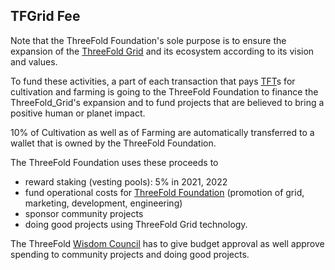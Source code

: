 ## TFGrid Fee

Note that the ThreeFold Foundation's sole purpose is to ensure the expansion of the [ThreeFold Grid](threefold__threefold_grid) and its ecosystem according to its vision and values. 

To fund these activities, a part of each transaction that pays [TFT](threefold__threefold_token)s for cultivation and farming is going to the ThreeFold Foundation to finance the ThreeFold_Grid's expansion and to fund projects that are believed to bring a positive human or planet impact.

10% of Cultivation as well as of Farming are automatically transferred to a wallet that is owned by the ThreeFold Foundation.

The ThreeFold Foundation uses these proceeds to 

- reward staking (vesting pools): 5% in 2021, 2022 
- fund operational costs for [ThreeFold Foundation](threefold__threefold_foundation) (promotion of grid, marketing, development, engineering)
- sponsor community projects
- doing good projects using ThreeFold Grid technology.

The ThreeFold [Wisdom Council](threefold__wisdom_council) has to give budget approval as well approve spending to community projects and doing good projects.
